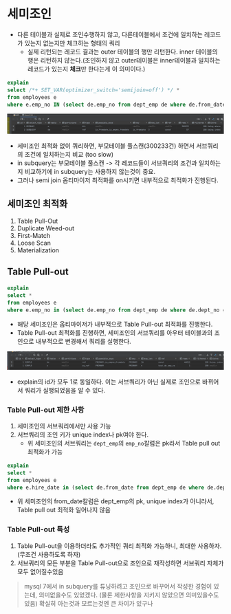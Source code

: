 # 세미조인
- 다른 테이블과 실제로 조인수행하지 않고, 다른테이블에서 조건에 일치하는 레코드가 있는지 없는지만 체크하는 형태의 쿼리
  - 실제 리턴되는 레코드 결과는 outer 테이블의 행만 리턴한다. inner 테이블의 행은 리턴하지 않는다.(조인하지 않고 outer테이블은 inner테이블과 일치하는 레코드가 있는지 **체크**만 한다는게 이 의미이다.)

```sql
explain
select /*+ SET_VAR(optimizer_switch='semijoin=off') */ *
from employees e
where e.emp_no IN (select de.emp_no from dept_emp de where de.from_date = '1995-01-01');
```
![no_semijoin.png](images%2Fno_semijoin.png)
- 세미조인 최적화 없이 쿼리하면, 부모테이블 풀스캔(300233건) 하면서 서브쿼리의 조건에 일치하는지 비교 (too slow)
- in subquery는 부모테이블 풀스캔 -> 각 레코드들이 서브쿼리의 조건과 일치하는지 비교하기에 in subquery는 사용하지 않는것이 중요.
- 그러나 semi join 옵티마이저 최적화를 on시키면 내부적으로 최적화가 진행된다.

## 세미조인 최적화
1. Table Pull-Out
2. Duplicate Weed-out
3. First-Match
4. Loose Scan
5. Materialization

## Table Pull-out

```sql
explain
select *
from employees e
where e.emp_no in (select de.emp_no from dept_emp de where de.dept_no = 'd009');
```
- 해당 세미조인은 옵티마이저가 내부적으로 Table Pull-out 최적화를 진행한다.
- Table Pull-out 최적화를 진행하면, 세미조인의 서브쿼리를 아우터 테이블과의 조인으로 내부적으로 변경해서 쿼리를 실행한다.

![table-pull-out.png](images%2Ftable-pull-out.png)
- explain의 id가 모두 1로 동일하다. 이는 서브쿼리가 아닌 실제로 조인으로 바뀌어서 쿼리가 실행되었음을 알 수 있다.

### Table Pull-out 제한 사항
1. 세미조인의 서브쿼리에서만 사용 가능
2. 서브쿼리의 조인 키가 unique index나 pk여야 한다.
   - 위 세미조인의 서브쿼리는 `dept_emp`의 `emp_no`칼럼은 pk라서 Table pull out최적화가 가능
```sql
explain
select *
from employees e
where e.hire_date in (select de.from_date from dept_emp de where de.dept_no = 'd009');
```
   - 위 세미조인의 from_date칼럼은 dept_emp의 pk, unique index가 아니라서, Table pull out 최적화 일어나지 않음

### Table Pull-out 특성
1. Table Pull-out을 이용하더라도 추가적인 쿼리 최적화 가능하니, 최대한 사용하자.(무조건 사용하도록 하자)
2. 서브쿼리의 모든 부분을 Table Pull-out으로 조인으로 재작성하면 서브쿼리 자체가 모두 없어질수있음

> mysql 7에서 in subquery를 튜닝하려고 조인으로 바꾸어서 작성한 경험이 있는데, 의미없을수도 있었겠다. (물론 제한사항을 지키지 않았으면 의미있을수도 있음)
> 확실히 아는것과 모르는것엔 큰 차이가 있구나